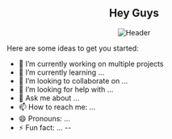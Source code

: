 
<div align="center">
  
## Hey Guys

![Header](https://github.com/Natcol05/Natcol05/blob/9d5ebb4c43111feee3b0ef144903243999cfe63e/Welcome.gif)

</div>

Here are some ideas to get you started:

- 🔭 I’m currently working on multiple projects
- 🌱 I’m currently learning ...
- 👯 I’m looking to collaborate on ...
- 🤔 I’m looking for help with ...
- 💬 Ask me about ...
- 📫 How to reach me: ...
- 😄 Pronouns: ...
- ⚡ Fun fact: ...
--


